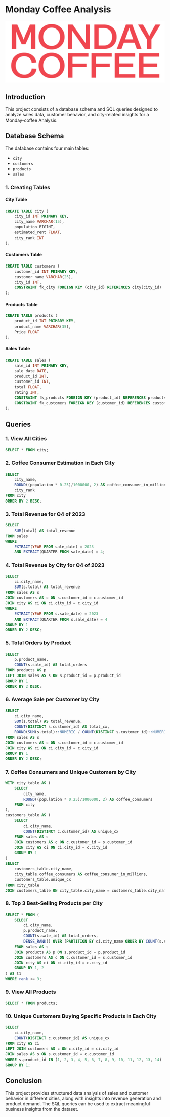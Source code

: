# Monday Coffee Analysis 
![Alt Text](logo_redandwhite+(1).png)

## Introduction
This project consists of a database schema and SQL queries designed to analyze sales data, customer behavior, and city-related insights for a Monday-coffee Analysis.

## Database Schema
The database contains four main tables:
- `city`
- `customers`
- `products`
- `sales`

### 1. Creating Tables

#### City Table
```sql
CREATE TABLE city (
    city_id INT PRIMARY KEY,
    city_name VARCHAR(15),    
    population BIGINT,
    estimated_rent FLOAT,
    city_rank INT
);
```

#### Customers Table
```sql
CREATE TABLE customers (
    customer_id INT PRIMARY KEY,    
    customer_name VARCHAR(25),    
    city_id INT,
    CONSTRAINT fk_city FOREIGN KEY (city_id) REFERENCES city(city_id)
);
```

#### Products Table
```sql
CREATE TABLE products (
    product_id INT PRIMARY KEY,
    product_name VARCHAR(35),    
    Price FLOAT
);
```

#### Sales Table
```sql
CREATE TABLE sales (
    sale_id INT PRIMARY KEY,
    sale_date DATE,
    product_id INT,
    customer_id INT,
    total FLOAT,
    rating INT,
    CONSTRAINT fk_products FOREIGN KEY (product_id) REFERENCES products(product_id),
    CONSTRAINT fk_customers FOREIGN KEY (customer_id) REFERENCES customers(customer_id) 
);
```

## Queries

### 1. View All Cities
```sql
SELECT * FROM city;
```

### 2. Coffee Consumer Estimation in Each City
```sql
SELECT 
    city_name,
    ROUND((population * 0.25)/1000000, 2) AS coffee_consumer_in_millions,
    city_rank
FROM city
ORDER BY 2 DESC;
```

### 3. Total Revenue for Q4 of 2023
```sql
SELECT 
    SUM(total) AS total_revenue
FROM sales
WHERE
    EXTRACT(YEAR FROM sale_date) = 2023
    AND EXTRACT(QUARTER FROM sale_date) = 4;
```

### 4. Total Revenue by City for Q4 of 2023
```sql
SELECT 
    ci.city_name,
    SUM(s.total) AS total_revenue
FROM sales AS s
JOIN customers AS c ON s.customer_id = c.customer_id
JOIN city AS ci ON ci.city_id = c.city_id
WHERE 
    EXTRACT(YEAR FROM s.sale_date) = 2023
    AND EXTRACT(QUARTER FROM s.sale_date) = 4
GROUP BY 1
ORDER BY 2 DESC;
```

### 5. Total Orders by Product
```sql
SELECT 
    p.product_name,
    COUNT(s.sale_id) AS total_orders
FROM products AS p
LEFT JOIN sales AS s ON s.product_id = p.product_id
GROUP BY 1
ORDER BY 2 DESC;
```

### 6. Average Sale per Customer by City
```sql
SELECT 
    ci.city_name,
    SUM(s.total) AS total_revenue,
    COUNT(DISTINCT s.customer_id) AS total_cx,
    ROUND(SUM(s.total)::NUMERIC / COUNT(DISTINCT s.customer_id)::NUMERIC, 2) AS avg_sale_per_cx
FROM sales AS s
JOIN customers AS c ON s.customer_id = c.customer_id
JOIN city AS ci ON ci.city_id = c.city_id
GROUP BY 1
ORDER BY 2 DESC;
```

### 7. Coffee Consumers and Unique Customers by City
```sql
WITH city_table AS (
    SELECT 
        city_name,
        ROUND((population * 0.25)/1000000, 2) AS coffee_consumers
    FROM city
),
customers_table AS (
    SELECT 
        ci.city_name,
        COUNT(DISTINCT c.customer_id) AS unique_cx
    FROM sales AS s
    JOIN customers AS c ON c.customer_id = s.customer_id
    JOIN city AS ci ON ci.city_id = c.city_id
    GROUP BY 1
)
SELECT 
    customers_table.city_name,
    city_table.coffee_consumers AS coffee_consumer_in_millions,
    customers_table.unique_cx
FROM city_table
JOIN customers_table ON city_table.city_name = customers_table.city_name;
```

### 8. Top 3 Best-Selling Products per City
```sql
SELECT * FROM (
    SELECT 
        ci.city_name,
        p.product_name,
        COUNT(s.sale_id) AS total_orders,
        DENSE_RANK() OVER (PARTITION BY ci.city_name ORDER BY COUNT(s.sale_id) DESC) AS rank
    FROM sales AS s
    JOIN products AS p ON s.product_id = p.product_id
    JOIN customers AS c ON c.customer_id = s.customer_id
    JOIN city AS ci ON ci.city_id = c.city_id
    GROUP BY 1, 2
) AS t1
WHERE rank <= 3;
```

### 9. View All Products
```sql
SELECT * FROM products;
```

### 10. Unique Customers Buying Specific Products in Each City
```sql
SELECT 
    ci.city_name,
    COUNT(DISTINCT c.customer_id) AS unique_cx
FROM city AS ci
LEFT JOIN customers AS c ON c.city_id = ci.city_id
JOIN sales AS s ON s.customer_id = c.customer_id
WHERE s.product_id IN (1, 2, 3, 4, 5, 6, 7, 8, 9, 10, 11, 12, 13, 14)
GROUP BY 1;
```

## Conclusion
This project provides structured data analysis of sales and customer behavior in different cities, along with insights into revenue generation and product demand. The SQL queries can be used to extract meaningful business insights from the dataset.
